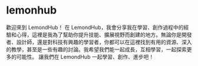 # lemonhub

歡迎來到 LemondHub！ 在 LemondHub，我會分享我在學習、創作過程中的經驗和心得，這裡是我為了幫助你提升技能、擴展視野而創建的地方。無論你是開發者、設計師，還是對科技有興趣的學習者，你都可以在這裡找到有用的資源、深入的教學，甚至是一些有趣的討論。我希望我們能一起成長，互相學習，一起探索更多的可能性。  讓我們在 LemondHub 一起學習、創作、進步吧！
